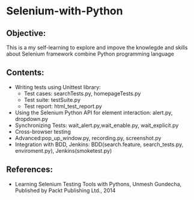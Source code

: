 # Selenium-with-Python
## Objective:
This is a my self-learning to explore and impove the knowlegde and skills about Selenium framework combine Python programming language
## Contents:
- Writing tests using Unittest library:
    + Test cases: searchTests.py, homepageTests.py
    + Test suite: testSuite.py
    + Test report: html_test_report.py
- Using the Selenium Python API for element interaction: alert.py, dropdown.py
- Synchronizing Tests: wait_alert.py,wait_enable.py, wait_explicit.py
- Cross-browser testing
- Advanced:pop_up_window.py, recording.py, screenshot.py
- Integration with BDD, Jenkins: BDD(search.feature, search_tests.py, enviroment.py), Jenkins(smoketest.py)
## References:
- Learning Selenium Testing Tools with Pythons, Unmesh Gundecha, Published by Packt Publishing Ltd., 2014
